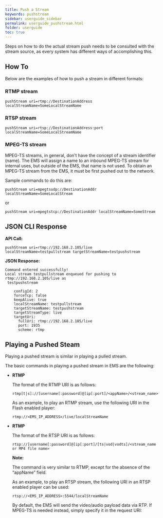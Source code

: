 ```yaml
---
title: Push a Stream
keywords: pushstream
sidebar: userguide_sidebar
permalink: userguide_pushstream.html
folder: userguide 
toc: true
---
```


Steps on how to do the actual stream push needs to be consulted with the stream source, as every system has different ways of accomplishing this.

## How To

Below are the examples of how to push a stream in different formats:

### RTMP stream

```
pushStream uri=rtmp://DestinationAddress localStreamName=SomeLocalStreamName
```



### RTSP stream

```
pushStream uri=rtsp://DestinationAddress:port localStreamName=SomeLocalStreamName
```



### MPEG-TS stream

MPEG-TS streams, in general, don't have the concept of a stream identifier (name). The EMS will assign a name to an inbound MPEG-TS stream for internal uses, but outside of the EMS, that name is not used. To obtain an MPEG-TS stream from the EMS, it must be first pushed out to the network.

Sample commands to do this are:

```
pushStream uri=mpegtsudp://DestinationAddr localStreamName=SomeLocalStream
```

or

```
pushStream uri=mpegtstcp://DestinationAddr localStreamName=SomeStream
```




## JSON CLI Response

**API Call:**

```
pushStream uri=rtmp://192.168.2.105/live localStreamName=testpullstream targetStreamName=testpushstream 
```

**JSON Response:**

```
Command entered successfully!
Local stream testpullstream enqueued for pushing to rtmp://192.168.2.105/live as
 testpushstream

    configId: 2
    forceTcp: false
    keepAlive: true
    localStreamName: testpullstream
    targetStreamName: testpushstream
    targetStreamType: live
    targetUri:
      fullUri: rtmp://192.168.2.105/live
      port: 1935
      scheme: rtmp
```



## Playing a Pushed Steam

Playing a pushed stream is similar in playing a pulled stream. 

The basic commands in playing a pushed stream in EMS are the following:

- **RTMP**

  The format of the RTMP URI is as follows:

  ```
  rtmp[t|s]://[username[:password]@]ip[:port]/<appName>/<stream_name>
  ```

  As an example, to play an RTMP stream, use the following URI in the Flash enabled player:

  ```
  rtmp://<EMS_IP_ADDRESS>/live/localStreamName
  ```

- **RTMP**

  The format of the RTSP URI is as follows:

  ```
  rtsp://[username[:password]@]ip[:port]/[ts|vod|vodts]/<stream_name or MP4 file name>
  ```

  **Note:**

  The command is very similar to RTMP, except for the absence of the “appName” field.

  As an example, to play an RTSP stream, the following URI in an RTSP enabled player can be used:

  ```
  rtsp://<EMS_IP_ADDRESS>:5544/localStreamName
  ```

  By default, the EMS will send the video/audio payload data via RTP. If MPEG-TS is needed instead, simply specify it in the request URI: